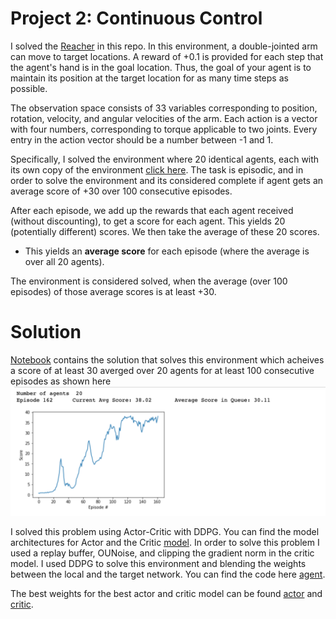 [//]: # (Image References)

[image1]: https://user-images.githubusercontent.com/10624937/43851024-320ba930-9aff-11e8-8493-ee547c6af349.gif "Trained Agent"
[image2]: https://user-images.githubusercontent.com/10624937/43851646-d899bf20-9b00-11e8-858c-29b5c2c94ccc.png "Crawler"


# Project 2: Continuous Control


I solved the [Reacher](https://github.com/Unity-Technologies/ml-agents/blob/master/docs/Learning-Environment-Examples.md#reacher) in this repo. In this environment, a double-jointed arm can move to target locations. A reward of +0.1 is provided for each step that the agent's hand is in the goal location. Thus, the goal of your agent is to maintain its position at the target location for as many time steps as possible.

The observation space consists of 33 variables corresponding to position, rotation, velocity, and angular velocities of the arm. Each action is a vector with four numbers, corresponding to torque applicable to two joints. Every entry in the action vector should be a number between -1 and 1.

Specifically, I solved the environment where 20 identical agents, each with its own copy of the environment [click here](https://s3-us-west-1.amazonaws.com/udacity-drlnd/P2/Reacher/Reacher.app.zip).  The task is episodic, and in order to solve the environment and its considered complete if agent gets an average score of +30 over 100 consecutive episodes. 

After each episode, we add up the rewards that each agent received (without discounting), to get a score for each agent.  This yields 20 (potentially different) scores.  We then take the average of these 20 scores. 
- This yields an **average score** for each episode (where the average is over all 20 agents).

The environment is considered solved, when the average (over 100 episodes) of those average scores is at least +30. 



# Solution 

[Notebook](Continuous_Control.ipynb.py) contains the solution that solves this environment which acheives a score of at least 30 averged over 20 agents for at least 100 consecutive episodes as shown here ![alt text](reward_20_agents.png)
 
 I solved this problem using Actor-Critic with DDPG. You can find the model architectures for Actor and the Critic [model](model.py). In order to solve this problem I used a replay buffer, OUNoise, and clipping the gradient norm in the critic model. I used DDPG to solve this environment and blending the weights between the local and the target network. You can find the code here [agent](agent.py). 
 
 The best weights for the best actor and critic model can be found [actor](artifact/reacher_best_actor.pth) and [critic](artifact/reacher_best_critic.pth). 







